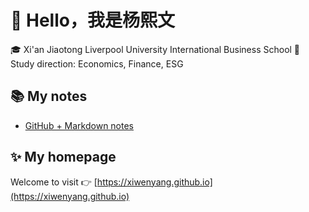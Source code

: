 # 👋 Hello，我是杨熙文

🎓 Xi'an Jiaotong Liverpool University International Business School
📘 Study direction: Economics, Finance, ESG

## 📚 My notes
- [GitHub + Markdown notes](GitHub_Markdown.pptx)

## ✨ My homepage
Welcome to visit 👉 [https://xiwenyang.github.io](https://xiwenyang.github.io)
